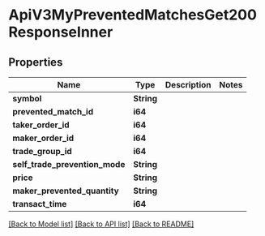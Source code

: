 # ApiV3MyPreventedMatchesGet200ResponseInner

## Properties

Name | Type | Description | Notes
------------ | ------------- | ------------- | -------------
**symbol** | **String** |  | 
**prevented_match_id** | **i64** |  | 
**taker_order_id** | **i64** |  | 
**maker_order_id** | **i64** |  | 
**trade_group_id** | **i64** |  | 
**self_trade_prevention_mode** | **String** |  | 
**price** | **String** |  | 
**maker_prevented_quantity** | **String** |  | 
**transact_time** | **i64** |  | 

[[Back to Model list]](../README.md#documentation-for-models) [[Back to API list]](../README.md#documentation-for-api-endpoints) [[Back to README]](../README.md)


